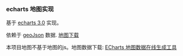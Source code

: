 ### echarts 地图实现 ##

基于 [echarts 3.0](http://echarts.baidu.com/) 实现。

依赖于 [geoJson](http://geojson.org/) 数据. [地图下载](http://echarts.baidu.com/download-map.html)

本项目地图不基于地图的js。地图数据下载: [ECharts 地图数据在线生成工具](http://ecomfe.github.io/echarts-map-tool/)
